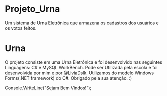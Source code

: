 # Projeto_Urna
Um sistema de Urna Eletrônica que armazena os cadastros dos usuários e os votos feitos.
# Urna
O projeto consiste em uma Urna Eletrônica e foi desenvolvido nas seguintes Linguagens: C# e MySQL WorkBench. 
Pode ser Utilizada pela escola e foi desenvolvida por mim e por @LiviaDslk.
Utilizamos do modelo Windows Forms(.NET framework) do C#.
Obrigado pela sua atenção. :)

Console.WriteLine("Sejam Bem Vindos!");
